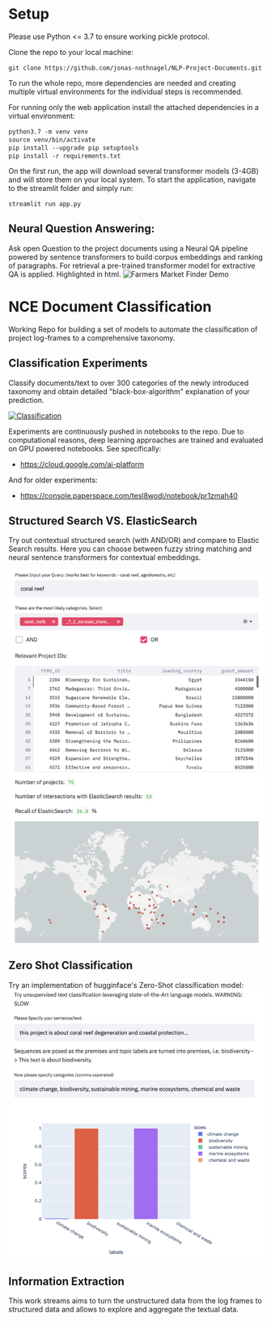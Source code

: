 # Setup

Please use Python <= 3.7 to ensure working pickle protocol.

Clone the repo to your local machine:
```
git clone https://github.com/jonas-nothnagel/NLP-Project-Documents.git
```
To run the whole repo, more dependencies are needed and creating multiple virtual environments for the individual steps is recommended. 

For running only the web application install the attached dependencies in a virtual environment:
```
python3.7 -m venv venv
source venv/bin/activate
pip install --upgrade pip setuptools
pip install -r requirements.txt
```
On the first run, the app will download several transformer models (3-4GB) and will store them on your local system. 
To start the application, navigate to the streamlit folder and simply run:
```
streamlit run app.py
```
## Neural Question Answering:
Ask open Question to the project documents using a Neural QA pipeline powered by sentence transformers to build corpus embeddings and ranking of paragraphs. For  retrieval a pre-trained transformer model for extractive QA is applied. Highlighted in html. 
![Farmers Market Finder Demo](https://github.com/jonas-nothnagel/NLP-Project-Documents/blob/main/img/neural_qa.gif)


# NCE Document Classification
Working Repo for building a set of models to automate the classification of project log-frames to a comprehensive taxonomy.

## Classification Experiments
Classify documents/text to over 300 categories of the newly introduced taxonomy and obtain detailed "black-box-algorithm" explanation of your prediction.

[![Classification](https://github.com/SDG-AI-Lab/NCE_Document_Classification/blob/master/img/classification.JPG)](#features)

Experiments are continuously pushed in notebooks to the repo.
Due to computational reasons, deep learning approaches are trained and evaluated on GPU powered notebooks. See specifically: 
* https://cloud.google.com/ai-platform

And for older experiments:
* https://console.paperspace.com/tesl8wodi/notebook/pr1zmah40

## Structured Search VS. ElasticSearch
Try out contextual structured search (with AND/OR) and compare to Elastic Search results. Here you can choose between fuzzy string matching and neural sentence transformers for contextual embeddings.

[![Whoosh](https://github.com/jonas-nothnagel/NLP-Project-Documents/blob/main/img/whoosh.png)](#features)

## Zero Shot Classification
Try an implementation of hugginface's Zero-Shot classification model:
[![zero_shot](https://github.com/jonas-nothnagel/NLP-Project-Documents/blob/main/img/zero_shot.png)](#features)


## Information Extraction 

This work streams aims to turn the unstructured data from the log frames to structured data and allows to explore and aggregate the textual data.

